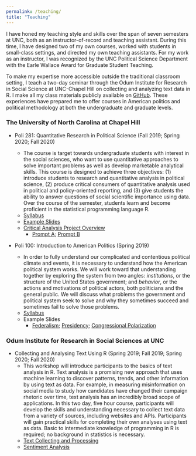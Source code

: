 ```yaml
---
permalink: /teaching/
title: "Teaching"
---
```


I have honed my teaching style and skills over the span of seven semesters at UNC, both as an instructor-of-record and teaching assistant. During this time, I have designed two of my own courses, worked with students in small-class settings, and directed my own teaching assistants. For my work as an instructor, I was recognized by the UNC Political Science Department with the Earle Wallace Award for Graduate Student Teaching.

To make my expertise more accessible outside the traditional classroom setting, I teach a two-day seminar through the Odum Institute for Research in Social Science at UNC-Chapel Hill on collecting and analyzing text data in R. I make all my class materials publicly available on [GitHub](https://github.com/porter-rachel/odum_text_fall_2019/tree/master/Dropbox/Rachel/Text_Class). These experiences have prepared me to offer courses in American politics and political methodology at both the undergraduate and graduate levels.

### The University of North Carolina at Chapel Hill
- Poli 281: Quantitative Research in Political Science (Fall 2019; Spring 2020; Fall 2020)
    -  The course is target towards undergraduate students with interest in the social sciences, who want to use quantitative approaches to solve important problems as well as develop marketable analytical skills. This course is designed to achieve three objectives: (1) introduce students to research and quantitative analysis in political science, (2) produce critical consumers of quantitative analysis used in political and policy-oriented reporting, and (3) give students the ability to answer questions of social scientific importance using data. Over the course of the semester, students learn and become proficient in the statistical programming language R. 
    - [Syllabus](/files/POLI281_Syllabus_copy.pdf)
    - [Example Slides](/files/RegressionPart1.pdf)
    - [Critical Analysis Project Overview](/files/CriticalAnalysisPaper.pdf)
        - [Prompt A](/files/Prompt_A.pdf); [Prompt B](/files/Prompt_B.pdf)
        
- Poli 100: Introduction to American Politics (Spring 2019)
    - In order to fully understand our complicated and contentious political climate and events, it is necessary to understand how the American political system works. We will work toward that understanding together by exploring the system from two angles: *institutions*, or the structure of the United States government; and *behavior*, or the actions and motivations of political actors, both politicians and the general public. We will discuss what problems the government and political system seek to solve and why they sometimes succeed and sometimes fail to solve those problems.
    - [Syllabus](/files/POLI100_Syllabus_copy.pdf)
    - Example Slides
        - [Federalism](/files/Federalism.pdf); 
        [Presidency](/files/Presidency.pdf); [Congressional Polarization](/files/Polarization.pdf)

### Odum Institute for Research in Social Sciences at UNC
- Collecting and Analysing Text Using R (Spring 2019; Fall 2019; Spring 2020; Fall 2020)
    - This workshop will introduce participants to the basics of text analysis in R. Text analysis is a promising new approach that uses machine learning to discover patterns, trends, and other information by using text as data. For example, in measuring misinformation on social media to study how candidates have changed their campaign rhetoric over time, text analysis has an incredibly broad scope of applications. In this two day, five hour course, participants will develop the skills and understanding necessary to collect text data from a variety of sources, including websites and APIs. Participants will gain practical skills for completing their own analyses using text as data. Basic to intermediate knowledge of programming in R is required; no background in statistics is necessary.
    - [Text Collecting and Processing](/files/Text_Analysis_Day1.pdf)
    - [Sentiment Analysis](/files/Text_Analysis_Day2.pdf)